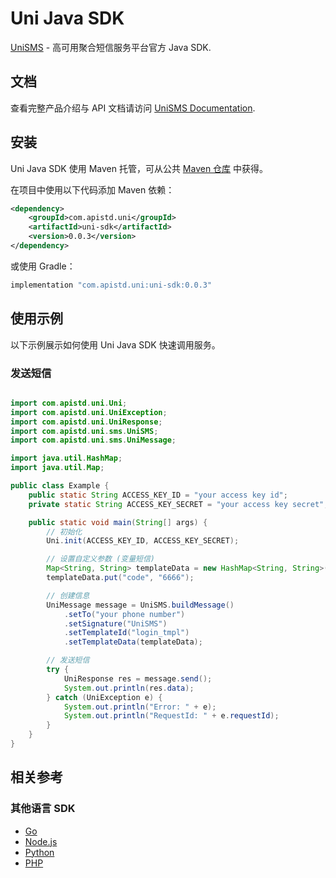 # Uni Java SDK

[UniSMS](https://unisms.apistd.com/) - 高可用聚合短信服务平台官方 Java SDK.

## 文档

查看完整产品介绍与 API 文档请访问 [UniSMS Documentation](https://unisms.apistd.com/docs).

## 安装

Uni Java SDK 使用 Maven 托管，可从公共 [Maven 仓库](https://mvnrepository.com/artifact/com.apistd.uni/uni-sdk) 中获得。

在项目中使用以下代码添加 Maven 依赖：

```xml
<dependency>
    <groupId>com.apistd.uni</groupId>
    <artifactId>uni-sdk</artifactId>
    <version>0.0.3</version>
</dependency>
```

或使用 Gradle：

```groovy
implementation "com.apistd.uni:uni-sdk:0.0.3"
```

## 使用示例

以下示例展示如何使用 Uni Java SDK 快速调用服务。

### 发送短信

```java

import com.apistd.uni.Uni;
import com.apistd.uni.UniException;
import com.apistd.uni.UniResponse;
import com.apistd.uni.sms.UniSMS;
import com.apistd.uni.sms.UniMessage;

import java.util.HashMap;
import java.util.Map;

public class Example {
    public static String ACCESS_KEY_ID = "your access key id";
    private static String ACCESS_KEY_SECRET = "your access key secret";

    public static void main(String[] args) {
        // 初始化
        Uni.init(ACCESS_KEY_ID, ACCESS_KEY_SECRET);

        // 设置自定义参数 (变量短信)
        Map<String, String> templateData = new HashMap<String, String>();
        templateData.put("code", "6666");

        // 创建信息
        UniMessage message = UniSMS.buildMessage()
            .setTo("your phone number")
            .setSignature("UniSMS")
            .setTemplateId("login_tmpl")
            .setTemplateData(templateData);

        // 发送短信
        try {
            UniResponse res = message.send();
            System.out.println(res.data);
        } catch (UniException e) {
            System.out.println("Error: " + e);
            System.out.println("RequestId: " + e.requestId);
        }
    }
}

```

## 相关参考

### 其他语言 SDK

- [Go](https://github.com/apistd/uni-go-sdk)
- [Node.js](https://github.com/apistd/unisms-node-sdk)
- [Python](https://github.com/apistd/uni-python-sdk)
- [PHP](https://github.com/apistd/uni-php-sdk/)
